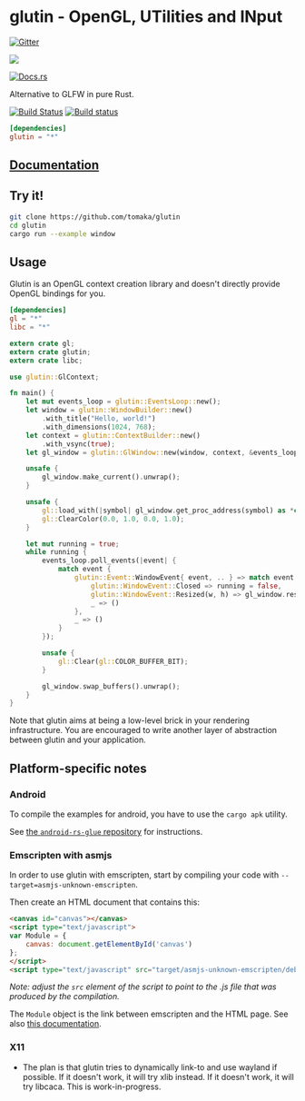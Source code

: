 # glutin -  OpenGL, UTilities and INput
[![Gitter](https://badges.gitter.im/Join%20Chat.svg)](https://gitter.im/tomaka/glutin?utm_source=badge&utm_medium=badge&utm_campaign=pr-badge&utm_content=badge)

[![](http://meritbadge.herokuapp.com/glutin)](https://crates.io/crates/glutin)

[![Docs.rs](https://docs.rs/glutin/badge.svg)](https://docs.rs/glutin)

Alternative to GLFW in pure Rust.

[![Build Status](https://travis-ci.org/tomaka/glutin.png?branch=master)](https://travis-ci.org/tomaka/glutin)
[![Build status](https://ci.appveyor.com/api/projects/status/cv5xewg3uchb3854/branch/master?svg=true)](https://ci.appveyor.com/project/tomaka/glutin/branch/master)

```toml
[dependencies]
glutin = "*"
```

## [Documentation](https://docs.rs/glutin)

## Try it!

```bash
git clone https://github.com/tomaka/glutin
cd glutin
cargo run --example window
```

## Usage

Glutin is an OpenGL context creation library and doesn't directly provide OpenGL bindings for you.

```toml
[dependencies]
gl = "*"
libc = "*"
```

```rust
extern crate gl;
extern crate glutin;
extern crate libc;

use glutin::GlContext;

fn main() {
    let mut events_loop = glutin::EventsLoop::new();
    let window = glutin::WindowBuilder::new()
        .with_title("Hello, world!")
        .with_dimensions(1024, 768);
    let context = glutin::ContextBuilder::new()
        .with_vsync(true);
    let gl_window = glutin::GlWindow::new(window, context, &events_loop).unwrap();

    unsafe {
        gl_window.make_current().unwrap();
    }

    unsafe {
        gl::load_with(|symbol| gl_window.get_proc_address(symbol) as *const _);
        gl::ClearColor(0.0, 1.0, 0.0, 1.0);
    }

    let mut running = true;
    while running {
        events_loop.poll_events(|event| {
            match event {
                glutin::Event::WindowEvent{ event, .. } => match event {
                    glutin::WindowEvent::Closed => running = false,
                    glutin::WindowEvent::Resized(w, h) => gl_window.resize(w, h),
                    _ => ()
                },
                _ => ()
            }
        });

        unsafe {
            gl::Clear(gl::COLOR_BUFFER_BIT);
        }

        gl_window.swap_buffers().unwrap();
    }
}
```

Note that glutin aims at being a low-level brick in your rendering infrastructure. You are encouraged to write another layer of abstraction between glutin and your application.

## Platform-specific notes

### Android

To compile the examples for android, you have to use the `cargo apk` utility.

See [the `android-rs-glue` repository](https://github.com/tomaka/android-rs-glue) for instructions.

### Emscripten with asmjs

In order to use glutin with emscripten, start by compiling your code with `--target=asmjs-unknown-emscripten`.

Then create an HTML document that contains this:

```html
<canvas id="canvas"></canvas>
<script type="text/javascript">
var Module = {
    canvas: document.getElementById('canvas')
};
</script>
<script type="text/javascript" src="target/asmjs-unknown-emscripten/debug/..." async></script>
```

*Note: adjust the `src` element of the script to point to the .js file that was produced by the compilation.*

The `Module` object is the link between emscripten and the HTML page.
See also [this documentation](https://kripken.github.io/emscripten-site/docs/api_reference/module.html).

### X11

 - The plan is that glutin tries to dynamically link-to and use wayland if possible. If it doesn't work, it will try xlib instead. If it doesn't work, it will try libcaca. This is work-in-progress.
